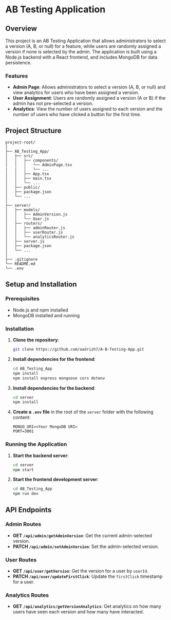 # AB Testing Application

## Overview

This project is an AB Testing Application that allows administrators to select a version (A, B, or null) for a feature, while users are randomly assigned a version if none is selected by the admin. The application is built using a Node.js backend with a React frontend, and includes MongoDB for data persistence.

### Features

- **Admin Page**: Allows administrators to select a version (A, B, or null) and view analytics for users who have been assigned a version.
- **User Assignment**: Users are randomly assigned a version (A or B) if the admin has not pre-selected a version.
- **Analytics**: View the number of users assigned to each version and the number of users who have clicked a button for the first time.

## Project Structure

```plaintext
project-root/
│
├── AB_Testing_App/
│   ├── src/
│   │   ├── components/
│   │   │   └── AdminPage.tsx
|   |   │   └── ...
│   │   ├── App.tsx
│   │   ├── main.tsx
│   │   └── ...
│   ├── public/
│   ├── package.json
│   └── ...
│
├── server/
│   ├── models/
│   │   ├── AdminVersion.js
│   │   └── User.js
│   ├── routers/
│   │   ├── adminRouter.js
│   │   ├── userRouter.js
│   │   └── analyticsRouter.js
│   ├── server.js
│   ├── package.json
│   └── ...
│
├── .gitignore
└── README.md
└── .env
```
## Setup and Installation

### Prerequisites

- Node.js and npm installed
- MongoDB installed and running

### Installation

1. **Clone the repository**:
    ```sh
    git clone https://github.com/aadrish7/A-B-Testing-App.git
    ```

2. **Install dependencies for the frontend**:
    ```sh
    cd AB_Testing_App
    npm install
    npm install express mongoose cors dotenv
    ```

3. **Install dependencies for the backend**:
    ```sh
    cd server
    npm install
    ```

4. **Create a `.env` file** in the root of the `server` folder with the following content:
    ```
    MONGO_URI=<Your MongoDB URI>
    PORT=3001
    ```

### Running the Application

1. **Start the backend server**:
    ```sh
    cd server
    npm start
    ```

2. **Start the frontend development server**:
    ```sh
    cd AB_Testing_App
    npm run dev
    ```

## API Endpoints

### Admin Routes

- **GET `/api/admin/getAdminVersion`**: Get the current admin-selected version.
- **PATCH `/api/admin/setAdminVersion`**: Set the admin-selected version.

### User Routes

- **GET `/api/user/getVersion`**: Get the version for a user by `userId`.
- **PATCH `/api/user/updateFirstClick`**: Update the `firstClick` timestamp for a user.

### Analytics Routes

- **GET `/api/analytics/getVersionAnalytics`**: Get analytics on how many users have seen each version and how many have interacted.

